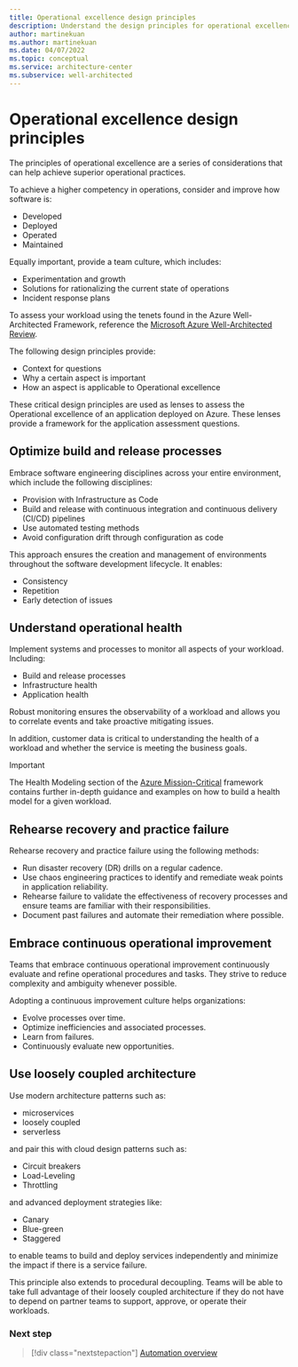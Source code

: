 ```yaml
---
title: Operational excellence design principles
description: Understand the design principles for operational excellence within the Azure Well-Architected Framework.
author: martinekuan
ms.author: martinekuan
ms.date: 04/07/2022
ms.topic: conceptual
ms.service: architecture-center
ms.subservice: well-architected
---
```


# Operational excellence design principles

The principles of operational excellence are a series of considerations that can help achieve superior operational practices.

To achieve a higher competency in operations, consider and improve how software is:

- Developed
- Deployed
- Operated
- Maintained

Equally important, provide a team culture, which includes:

- Experimentation and growth
- Solutions for rationalizing the current state of operations
- Incident response plans

To assess your workload using the tenets found in the Azure Well-Architected Framework, reference the [Microsoft Azure Well-Architected Review](/assessments/?id=azure-architecture-review&mode=pre-assessment).

The following design principles provide:

- Context for questions
- Why a certain aspect is important
- How an aspect is applicable to Operational excellence

These critical design principles are used as lenses to assess the Operational excellence of an application deployed on Azure. These lenses provide a framework for the application assessment questions.

## Optimize build and release processes

Embrace software engineering disciplines across your entire environment, which include the following disciplines:
  
- Provision with Infrastructure as Code
- Build and release with continuous integration and continuous delivery (CI/CD) pipelines
- Use automated testing methods
- Avoid configuration drift through configuration as code
  
This approach ensures the creation and management of environments throughout the software development lifecycle. It enables:

- Consistency
- Repetition
- Early detection of issues
  
## Understand operational health

Implement systems and processes to monitor all aspects of your workload. Including:

- Build and release processes
- Infrastructure health
- Application health

Robust monitoring ensures the observability of a workload and allows you to correlate events and take proactive mitigating issues.

In addition, customer data is critical to understanding the health of a workload and whether the service is meeting the business goals.

> [!IMPORTANT]
> The Health Modeling section of the [Azure Mission-Critical](/azure/architecture/framework/mission-critical/mission-critical-health-modeling) framework contains further in-depth guidance and examples on how to build a health model for a given workload.

## Rehearse recovery and practice failure

Rehearse recovery and practice failure using the following methods:

- Run disaster recovery (DR) drills on a regular cadence.  
- Use chaos engineering practices to identify and remediate weak points in application reliability.
- Rehearse failure to validate the effectiveness of recovery processes and ensure teams are familiar with their responsibilities.
- Document past failures and automate their remediation where possible.

## Embrace continuous operational improvement

Teams that embrace continuous operational improvement continuously evaluate and refine operational procedures and tasks.
They strive to reduce complexity and ambiguity whenever possible.
  
Adopting a continuous improvement culture helps organizations:

- Evolve processes over time.
- Optimize inefficiencies and associated processes.
- Learn from failures.
- Continuously evaluate new opportunities.


## Use loosely coupled architecture

Use modern architecture patterns such as:

- microservices
- loosely coupled 
- serverless 

and pair this with cloud design patterns such as:

- Circuit breakers
- Load-Leveling
- Throttling

and advanced deployment strategies like:

- Canary
- Blue-green 
- Staggered

 to enable teams to build and deploy services independently and minimize the impact if there is a service failure.
  
This principle also extends to procedural decoupling. Teams will be able to take full advantage of their loosely coupled architecture if they do not have to depend on partner teams to support, approve, or operate their workloads.

### Next step

> [!div class="nextstepaction"]
> [Automation overview](automation-overview.md)
